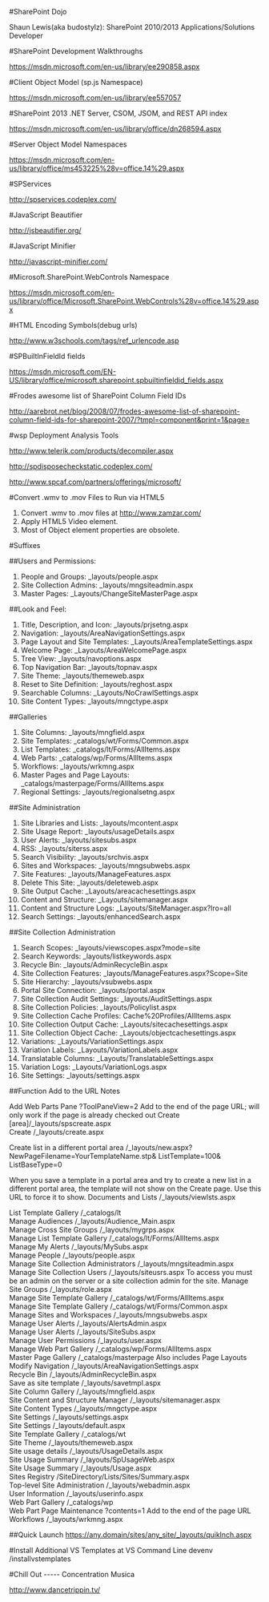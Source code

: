 ﻿#SharePoint Dojo

Shaun Lewis(aka budostylz): SharePoint 2010/2013 Applications/Solutions  Developer

#SharePoint Development Walkthroughs

https://msdn.microsoft.com/en-us/library/ee290858.aspx

#Client Object Model (sp.js Namespace)

https://msdn.microsoft.com/en-us/library/ee557057

#SharePoint 2013 .NET Server, CSOM, JSOM, and REST API index

https://msdn.microsoft.com/en-us/library/office/dn268594.aspx

#Server Object Model Namespaces

https://msdn.microsoft.com/en-us/library/office/ms453225%28v=office.14%29.aspx

#SPServices

http://spservices.codeplex.com/

#JavaScript Beautifier

http://jsbeautifier.org/

#JavaScript Minifier

http://javascript-minifier.com/

#Microsoft.SharePoint.WebControls Namespace

https://msdn.microsoft.com/en-us/library/office/Microsoft.SharePoint.WebControls%28v=office.14%29.aspx

#HTML Encoding Symbols(debug urls)

http://www.w3schools.com/tags/ref_urlencode.asp

#SPBuiltInFieldId fields

https://msdn.microsoft.com/EN-US/library/office/microsoft.sharepoint.spbuiltinfieldid_fields.aspx

#Frodes awesome list of SharePoint Column Field IDs

http://aarebrot.net/blog/2008/07/frodes-awesome-list-of-sharepoint-column-field-ids-for-sharepoint-2007/?tmpl=component&print=1&page=

#wsp Deployment Analysis Tools

http://www.telerik.com/products/decompiler.aspx

http://spdisposecheckstatic.codeplex.com/

http://www.spcaf.com/partners/offerings/microsoft/

#Convert .wmv to .mov Files to Run via HTML5 

  1. Convert .wmv to .mov files at http://www.zamzar.com/
  2. Apply HTML5 Video element.
  3. Most of Object element properties are obsolete.

#Suffixes

##Users and Permissions:

  1. People and Groups: _layouts/people.aspx
  2. Site Collection Admins: _layouts/mngsiteadmin.aspx 
  3. Master Pages: _Layouts/ChangeSiteMasterPage.aspx 
  
##Look and Feel:

  1. Title, Description, and Icon: _layouts/prjsetng.aspx 
  2. Navigation: _layouts/AreaNavigationSettings.aspx 
  3. Page Layout and Site Templates: _Layouts/AreaTemplateSettings.aspx 
  4. Welcome Page: _Layouts/AreaWelcomePage.aspx 
  5. Tree View: _layouts/navoptions.aspx 
  6. Top Navigation Bar: _layouts/topnav.aspx 
  7. Site Theme: _layouts/themeweb.aspx 
  8. Reset to Site Definition: _layouts/reghost.aspx 
  9. Searchable Columns: _Layouts/NoCrawlSettings.aspx 
  10. Site Content Types: _layouts/mngctype.aspx 
  
##Galleries 

  1. Site Columns: _layouts/mngfield.aspx 
  2. Site Templates: _catalogs/wt/Forms/Common.aspx 
  3. List Templates: _catalogs/lt/Forms/AllItems.aspx 
  4. Web Parts: _catalogs/wp/Forms/AllItems.aspx 
  5. Workflows: _layouts/wrkmng.aspx 
  6. Master Pages and Page Layouts: _catalogs/masterpage/Forms/AllItems.aspx 
  7. Regional Settings: _layouts/regionalsetng.aspx 
  
##Site Administration 

  1. Site Libraries and Lists: _layouts/mcontent.aspx 
  2. Site Usage Report: _layouts/usageDetails.aspx 
  3. User Alerts: _layouts/sitesubs.aspx 
  4. RSS: _layouts/siterss.aspx 
  5. Search Visibility: _layouts/srchvis.aspx 
  6. Sites and Workspaces: _layouts/mngsubwebs.aspx 
  7. Site Features: _layouts/ManageFeatures.aspx 
  8. Delete This Site: _layouts/deleteweb.aspx 
  9. Site Output Cache: _Layouts/areacachesettings.aspx 
  10. Content and Structure: _Layouts/sitemanager.aspx 
  11. Content and Structure Logs: _Layouts/SiteManager.aspx?lro=all 
  12. Search Settings: _layouts/enhancedSearch.aspx 
  
##Site Collection Administration 

  1. Search Scopes: _layouts/viewscopes.aspx?mode=site 
  2. Search Keywords: _layouts/listkeywords.aspx 
  3. Recycle Bin: _layouts/AdminRecycleBin.aspx 
  4. Site Collection Features: _layouts/ManageFeatures.aspx?Scope=Site 
  5. Site Hierarchy: _layouts/vsubwebs.aspx 
  6. Portal Site Connection: _layouts/portal.aspx 
  7. Site Collection Audit Settings: _layouts/AuditSettings.aspx 
  8. Site Collection Policies: _layouts/Policylist.aspx 
  9. Site Collection Cache Profiles: Cache%20Profiles/AllItems.aspx 
  10. Site Collection Output Cache: _Layouts/sitecachesettings.aspx 
  11. Site Collection Object Cache: _Layouts/objectcachesettings.aspx 
  12. Variations: _Layouts/VariationSettings.aspx 
  13. Variation Labels: _Layouts/VariationLabels.aspx 
  14. Translatable Columns: _Layouts/TranslatableSettings.aspx 
  15. Variation Logs: _Layouts/VariationLogs.aspx 
  16. Site Settings: _layouts/settings.aspx 
  
##Function Add to the URL Notes 

  Add Web Parts Pane ?ToolPaneView=2 Add to the end of the page URL; will only
  work if the page is already checked out 
  Create [area]/_layouts/spscreate.aspx   
  Create /_layouts/create.aspx   
  
  Create list in a different portal area /_layouts/new.aspx?
  NewPageFilename=YourTemplateName.stp&
  ListTemplate=100&
  ListBaseType=0 
  
  When you save a template in a portal area and try to create a
  new list in a different portal area, the template will not show on the
  Create page. Use this URL to force it to show. 
  Documents and Lists /_layouts/viewlsts.aspx   
  
  List Template Gallery /_catalogs/lt   
  Manage Audiences /_layouts/Audience_Main.aspx   
  Manage Cross Site Groups /_layouts/mygrps.aspx   
  Manage List Template Gallery /_catalogs/lt/Forms/AllItems.aspx   
  Manage My Alerts /_layouts/MySubs.aspx   
  Manage People /_layouts/people.aspx   
  Manage Site Collection Administrators /_layouts/mngsiteadmin.aspx   
  Manage Site Collection Users /_layouts/siteusrs.aspx To access you must be
  an admin on the server or a site collection admin for the site. 
  Manage Site Groups /_layouts/role.aspx   
  Manage Site Template Gallery /_catalogs/wt/Forms/AllItems.aspx   
  Manage Site Template Gallery /_catalogs/wt/Forms/Common.aspx   
  Manage Sites and Workspaces /_layouts/mngsubwebs.aspx   
  Manage User Alerts /_layouts/AlertsAdmin.aspx   
  Manage User Alerts /_layouts/SiteSubs.aspx   
  Manage User Permissions /_layouts/user.aspx   
  Manage Web Part Gallery /_catalogs/wp/Forms/AllItems.aspx   
  Master Page Gallery /_catalogs/masterpage Also includes Page Layouts 
  Modify Navigation /_layouts/AreaNavigationSettings.aspx   
  Recycle Bin /_layouts/AdminRecycleBin.aspx   
  Save as site template /_layouts/savetmpl.aspx   
  Site Column Gallery /_layouts/mngfield.aspx   
  Site Content and Structure Manager /_layouts/sitemanager.aspx   
  Site Content Types /_layouts/mngctype.aspx   
  Site Settings /_layouts/settings.aspx   
  Site Settings /_layouts/default.aspx   
  Site Template Gallery /_catalogs/wt   
  Site Theme /_layouts/themeweb.aspx   
  Site usage details /_layouts/UsageDetails.aspx   
  Site Usage Summary /_layouts/SpUsageWeb.aspx   
  Site Usage Summary /_layouts/Usage.aspx   
  Sites Registry /SiteDirectory/Lists/Sites/Summary.aspx   
  Top-level Site Administration /_layouts/webadmin.aspx   
  User Information /_layouts/userinfo.aspx   
  Web Part Gallery /_catalogs/wp   
  Web Part Page Maintenance ?contents=1 Add to the end of the page URL 
  Workflows /_layouts/wrkmng.aspx   
  
##Quick Launch
https://any.domain/sites/any_site/_layouts/quiklnch.aspx

#Install Additional VS Templates at VS Command Line
  devenv /installvstemplates
  


#Chill Out ----- Concentration Musica

http://www.dancetrippin.tv/
